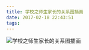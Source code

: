 ```yaml
---
title: 学校之师生家长的关系图插画
date: 2017-02-18 22:43:51
tags:
---
```


![学校之师生家长的关系图插画](/images/works/22学校之师生家长的关系图插画.jpg)